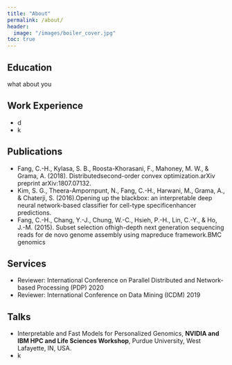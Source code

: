 ```yaml
---
title: "About"
permalink: /about/
header:
  image: "/images/boiler_cover.jpg"
toc: true
---
```



## Education
what about you

## Work Experience
- d
- k

## Publications
- Fang, C.-H., Kylasa, S. B., Roosta-Khorasani, F., Mahoney, M. W., & Grama, A. (2018). Distributedsecond-order convex optimization.arXiv preprint arXiv:1807.07132.
- Kim, S. G., Theera-Ampornpunt, N., Fang, C.-H., Harwani, M., Grama, A., & Chaterji, S. (2016).Opening up the blackbox: an interpretable deep neural network-based classifier for cell-type specificenhancer predictions.
- Fang, C.-H., Chang, Y.-J., Chung, W.-C., Hsieh, P.-H., Lin, C.-Y., & Ho, J.-M. (2015). Subset selection ofhigh-depth next generation sequencing reads for de novo genome assembly using mapreduce framework.BMC genomics

## Services
- Reviewer: International Conference on Parallel Distributed and Network-based Processing (PDP) 2020
- Reviewer: International Conference on Data Mining (ICDM) 2019

## Talks
- Interpretable and Fast Models for Personalized Genomics, **NVIDIA and IBM HPC and Life Sciences Workshop**, Purdue University, West Lafayette, IN, USA.
- k